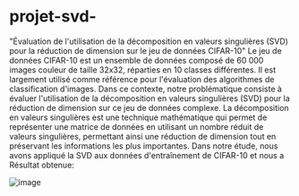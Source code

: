 # projet-svd-
"Évaluation de l'utilisation de la décomposition en valeurs singulières (SVD) pour la réduction de dimension sur le jeu de données CIFAR-10"
Le jeu de données CIFAR-10 est un ensemble de données composé de 60 000 images couleur de taille 32x32, réparties en 10 classes différentes. Il est largement utilisé comme référence pour l'évaluation des algorithmes de classification d'images. Dans ce contexte, notre problématique consiste à évaluer l'utilisation de la décomposition en valeurs singulières (SVD) pour la réduction de dimension sur ce jeu de données complexe.
La décomposition en valeurs singulières est une technique mathématique qui permet de représenter une matrice de données en utilisant un nombre réduit de valeurs singulières, permettant ainsi une réduction de dimension tout en préservant les informations les plus importantes. Dans notre étude, nous avons appliqué la SVD aux données d'entraînement de CIFAR-10 et nous a
  Résultat obtenue: 
 
![image](https://github.com/splinter-12/projet-svd-/assets/105562512/70e8a02c-2965-41bd-917c-c1a983073e45)
